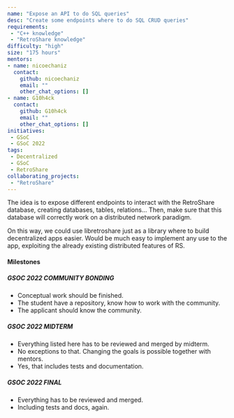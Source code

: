 ```yaml
---
name: "Expose an API to do SQL queries"
desc: "Create some endpoints where to do SQL CRUD queries"
requirements:
 - "C++ knowledge"
 - "RetroShare knowledge"
difficulty: "high"
size: "175 hours"
mentors:
- name: nicoechaniz
  contact:
    github: nicoechaniz
    email: ""
    other_chat_options: []
- name: G10h4ck
  contact:
    github: G10h4ck
    email: ""
    other_chat_options: []
initiatives:
 - GSoC
 - GSoC 2022
tags:
 - Decentralized
 - GSoC
 - RetroShare
collaborating_projects:
 - "RetroShare"
---
```


The idea is to expose different endpoints to interact with the RetroShare database, creating databases, tables, relations...
Then, make sure that this database will correctly work on a distributed network paradigm.

On this way, we could use libretroshare just as a library where to build decentralized apps easier. Would be much easy to implement any
use to the app, exploiting the already existing distributed features of RS.

#### Milestones

##### GSOC 2022 COMMUNITY BONDING

* Conceptual work should be finished.
* The student have a repository, know how to work with the community.
* The applicant should know the community.

##### GSOC 2022 MIDTERM

* Everything listed here has to be reviewed and merged by midterm.
* No exceptions to that. Changing the goals is possible together with mentors.
* Yes, that includes tests and documentation.

##### GSOC 2022 FINAL

* Everything has to be reviewed and merged.
* Including tests and docs, again.
